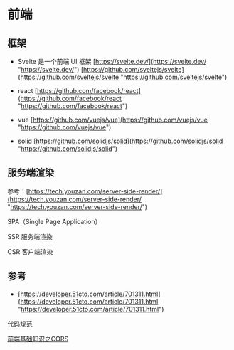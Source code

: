 # 前端

## 框架

*   Svelte 是一个前端 UI 框架 [https://svelte.dev/](https://svelte.dev/ "https://svelte.dev/")  [https://github.com/sveltejs/svelte](https://github.com/sveltejs/svelte "https://github.com/sveltejs/svelte")

*   react  [https://github.com/facebook/react](https://github.com/facebook/react "https://github.com/facebook/react")

*   vue [https://github.com/vuejs/vue](https://github.com/vuejs/vue "https://github.com/vuejs/vue")

*   solid  [https://github.com/solidjs/solid](https://github.com/solidjs/solid "https://github.com/solidjs/solid")

## 服务端渲染

参考：[https://tech.youzan.com/server-side-render/](https://tech.youzan.com/server-side-render/ "https://tech.youzan.com/server-side-render/")

SPA（Single Page Application）

SSR 服务端渲染

CSR 客户端渲染

## 参考

*   [https://developer.51cto.com/article/701311.html](https://developer.51cto.com/article/701311.html "https://developer.51cto.com/article/701311.html")

[代码规范](代码规范/代码规范.md "代码规范")

[前端基础知识之CORS](前端基础知识之CORS/前端基础知识之CORS.md "前端基础知识之CORS")
